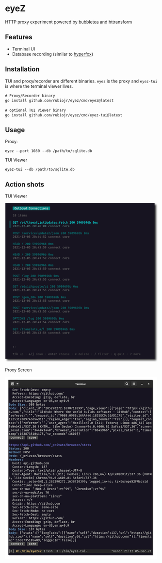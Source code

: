 # eyeZ

HTTP proxy experiment powered by [bubbletea](https://github.com/charmbracelet) and [httransform](github.com/9seconds/httransform)

## Features

* Terminal UI
* Database recording (similar to [hyperfox](https://github.com/malfunkt/hyperfox))

## Installation

TUI and proxy/recorder are different binaries. `eyez` is the proxy and `eyez-tui` is where the terminal viewer lives.

```
# Proxy/Recorder binary
go install github.com/rubiojr/eyez/cmd/eyez@latest

# optional TUI Viewer binary
go install github.com/rubiojr/eyez/cmd/eyez-tui@latest
```

## Usage

Proxy:

```
eyez --port 1080 --db /path/to/sqlite.db
```

TUI Viewer

```
eyez-tui --db /path/to/sqlite.db
```

## Action shots

TUI Viewer

![](docs/tui.png)

Proxy Screen

![](docs/eyez.png)